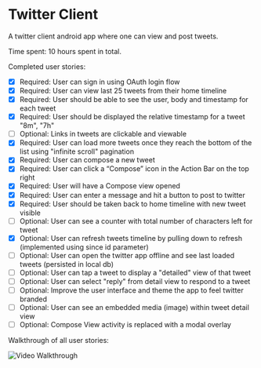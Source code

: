 # Twitter Client

A twitter client android app where one can view and post tweets.

Time spent: 10 hours spent in total.

Completed user stories:

 * [x] Required: User can sign in using OAuth login flow
 * [x] Required: User can view last 25 tweets from their home timeline
 * [x] Required: User should be able to see the user, body and timestamp for each tweet
 * [x] Required: User should be displayed the relative timestamp for a tweet "8m", "7h"
 * [ ] Optional: Links in tweets are clickable and viewable
 * [x] Required: User can load more tweets once they reach the bottom of the list using "infinite scroll" pagination
 * [x] Required: User can compose a new tweet
 * [x] Required: User can click a “Compose” icon in the Action Bar on the top right
 * [x] Required: User will have a Compose view opened
 * [x] Required: User can enter a message and hit a button to post to twitter
 * [x] Required: User should be taken back to home timeline with new tweet visible
 * [ ] Optional: User can see a counter with total number of characters left for tweet
 * [x] Optional: User can refresh tweets timeline by pulling down to refresh (implemented using since id parameter)
 * [ ] Optional: User can open the twitter app offline and see last loaded tweets (persisted in local db)
 * [ ] Optional: User can tap a tweet to display a "detailed" view of that tweet
 * [ ] Optional: User can select "reply" from detail view to respond to a tweet
 * [ ] Optional: Improve the user interface and theme the app to feel twitter branded
 * [ ] Optional: User can see an embedded media (image) within tweet detail view
 * [ ] Optional: Compose View activity is replaced with a modal overlay
 
Walkthrough of all user stories:

![Video Walkthrough](twitter_client_demo.gif)

